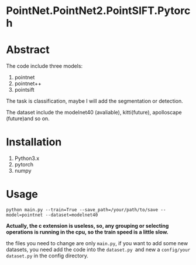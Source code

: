 # PointNet.PointNet2.PointSIFT.Pytorch

# Abstract

The code include three models:

1. pointnet
2. pointnet++
3. pointsift

The task is classification, maybe I will add the segmentation or detection. 

The dataset include the modelnet40 (avaliable), kitti(future), apolloscape (future)and so on.

# Installation

1. Python3.x
2. pytorch
3. numpy

# Usage

```
python main.py --train=True --save_path=/your/path/to/save --model=pointnet --dataset=modelnet40
```

**Actually, the c extension is useless, so, any grouping or selecting operations is running in the cpu, so the train speed is a little slow.**

the files you need to change are only `main.py`, if you want to add some new datasets, you need add the code into the `dataset.py `and new a `config/your dataset.py` in the config directory. 